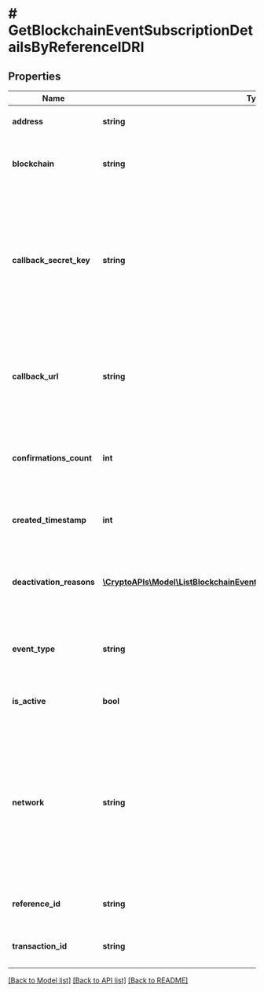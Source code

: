 # # GetBlockchainEventSubscriptionDetailsByReferenceIDRI

## Properties

Name | Type | Description | Notes
------------ | ------------- | ------------- | -------------
**address** | **string** | Represents the address of the transaction. | [optional]
**blockchain** | **string** | Represents the specific blockchain protocol name, e.g. Ethereum, Bitcoin, etc. |
**callback_secret_key** | **string** | Represents the Secret Key value provided by the customer. This field is used for security purposes during the callback notification, in order to prove the sender of the callback as Crypto APIs. For more information please see our [Documentation](https://developers.cryptoapis.io/technical-documentation/general-information/callbacks#callback-security). | [optional]
**callback_url** | **string** | Represents the URL that is set by the customer where the callback will be received at. The callback notification will be received only if and when the event occurs. |
**confirmations_count** | **int** | Represents the number of confirmations, i.e. the amount of blocks that have been built on top of this block. | [optional]
**created_timestamp** | **int** | Defines the specific time/date when the subscription was created in Unix Timestamp. |
**deactivation_reasons** | [**\CryptoAPIs\Model\ListBlockchainEventsSubscriptionsRIDeactivationReasons[]**](ListBlockchainEventsSubscriptionsRIDeactivationReasons.md) | Represents the deactivation reason details, available when a blockchain event subscription has status isActive - false. | [optional]
**event_type** | **string** | Defines the type of the specific event available for the customer to subscribe to for callback notification. |
**is_active** | **bool** | Defines whether the subscription is active or not. Set as boolean. |
**network** | **string** | Represents the name of the blockchain network used; blockchain networks are usually identical as technology and software, but they differ in data, e.g. - \&quot;mainnet\&quot; is the live network with actual data while networks like \&quot;testnet\&quot;, \&quot;ropsten\&quot; are test networks. |
**reference_id** | **string** | Represents a unique ID used to reference the specific callback subscription. |
**transaction_id** | **string** | Represents the unique identification string that defines the transaction. | [optional]

[[Back to Model list]](../../README.md#models) [[Back to API list]](../../README.md#endpoints) [[Back to README]](../../README.md)

